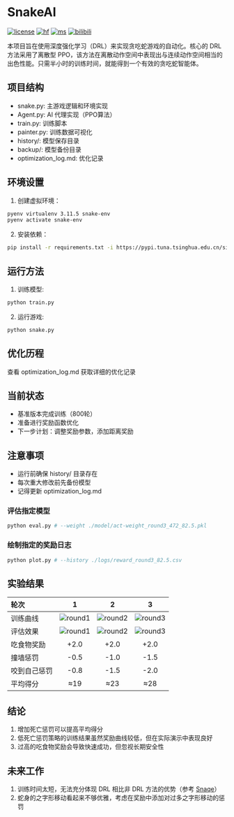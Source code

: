 # SnakeAI
[![license](https://img.shields.io/github/license/Genius-Society/SnakeAI.svg)](https://github.com/Genius-Society/SnakeAI/blob/main/LICENSE)
[![hf](https://img.shields.io/badge/huggingface-SnakeAI-ffd21e.svg)](https://huggingface.co/Genius-Society/SnakeAI)
[![ms](https://img.shields.io/badge/modelscope-SnakeAI-624aff.svg)](https://www.modelscope.cn/Genius-Society/SnakeAI)
[![bilibili](https://img.shields.io/badge/bilibili-BV1bqrgYXEsn-fc8bab.svg)](https://www.bilibili.com/video/BV1bqrgYXEsn)

本项目旨在使用深度强化学习（DRL）来实现贪吃蛇游戏的自动化。核心的 DRL 方法采用了离散型 PPO，该方法在离散动作空间中表现出与连续动作空间相当的出色性能。只需半小时的训练时间，就能得到一个有效的贪吃蛇智能体。
## 项目结构
- snake.py: 主游戏逻辑和环境实现
- Agent.py: AI 代理实现（PPO算法）
- train.py: 训练脚本
- painter.py: 训练数据可视化
- history/: 模型保存目录
- backup/: 模型备份目录
- optimization_log.md: 优化记录

## 环境设置
1. 创建虚拟环境：
```bash
pyenv virtualenv 3.11.5 snake-env
pyenv activate snake-env
```

2. 安装依赖：
```bash
pip install -r requirements.txt -i https://pypi.tuna.tsinghua.edu.cn/simple
```

## 运行方法
1. 训练模型: 
```bash
python train.py
```

2. 运行游戏: 
```bash
python snake.py
```

## 优化历程
查看 optimization_log.md 获取详细的优化记录

## 当前状态
- 基准版本完成训练（800轮）
- 准备进行奖励函数优化
- 下一步计划：调整奖励参数，添加距离奖励

## 注意事项
- 运行前确保 history/ 目录存在
- 每次重大修改前先备份模型
- 记得更新 optimization_log.md


### 评估指定模型
```bash
python eval.py # --weight ./model/act-weight_round3_472_82.5.pkl
```

### 绘制指定的奖励日志
```bash
python plot.py # --history ./logs/reward_round3_82.5.csv
```

## 实验结果
| 轮次        |                                                        1                                                         |                                                        2                                                         |                                                        3                                                         |
| :----------- | :--------------------------------------------------------------------------------------------------------------: | :--------------------------------------------------------------------------------------------------------------: | :--------------------------------------------------------------------------------------------------------------: |
| 训练曲线 | ![round1](https://user-images.githubusercontent.com/20459298/233120722-d300c250-a07e-44c1-8986-d1f26d48c0f8.png) | ![round2](https://user-images.githubusercontent.com/20459298/233120780-43c9b35b-def6-4a57-b7b4-6599ad594c5c.png) | ![round3](https://user-images.githubusercontent.com/20459298/233120831-deb18303-25ec-4ff8-bafc-4726d1a81af4.png) |
| 评估效果   | ![round1](https://user-images.githubusercontent.com/20459298/233120884-b0ea6080-8aa4-4382-9ce5-90c22737cdf3.gif) | ![round2](https://user-images.githubusercontent.com/20459298/233121028-f9431608-3833-49d5-9cde-573fdb82c692.gif) | ![round3](https://user-images.githubusercontent.com/20459298/233121080-9a4f2e95-0f49-40cf-91a4-f7f57d4b861f.gif) |
| 吃食物奖励   |                                                       +2.0                                                       |                                                       +2.0                                                       |                                                       +2.0                                                       |
| 撞墙惩罚   |                                                       -0.5                                                       |                                                       -1.0                                                       |                                                       -1.5                                                       |
| 咬到自己惩罚   |                                                       -0.8                                                       |                                                       -1.5                                                       |                                                       -2.0                                                       |
| 平均得分   |                                                       ≈19                                                        |                                                       ≈23                                                        |                                                       ≈28                                                        |

## 结论
1. 增加死亡惩罚可以提高平均得分
2. 低死亡惩罚策略的训练结果虽然奖励曲线较低，但在实际演示中表现良好
3. 过高的吃食物奖励会导致快速成功，但忽视长期安全性

## 未来工作
1. 训练时间太短，无法充分体现 DRL 相比非 DRL 方法的优势（参考 [Snaqe](https://github.com/Genius-Society/SnakeAI/tree/qt)）
2. 蛇身的之字形移动看起来不够优雅，考虑在奖励中添加对过多之字形移动的惩罚
